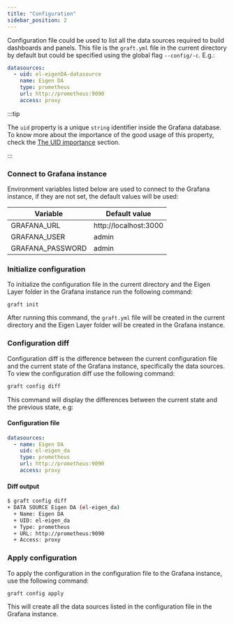 ```yaml
---
title: "Configuration"
sidebar_position: 2
---
```


Configuration file could be used to list all the data sources required to build dashboards and panels. This file is the `graft.yml` file in the current directory by default but could be specified using the global flag `--config/-c`. E.g.:

```yaml
datasources:
  - uid: el-eigenDA-datasource
    name: Eigen DA
    type: prometheus
    url: http://prometheus:9090
    access: proxy
```

:::tip

The `uid` property is a unique `string` identifier inside the Grafana database. To know more about the importance of the good usage of this property, check the [The UID importance](./the-uid-importance) section.

:::

### Connect to Grafana instance

Environment variables listed below are used to connect to the Grafana instance, if they are not set, the default values will be used:

| Variable | Default value |
| --- | --- |
| GRAFANA_URL | http://localhost:3000 |
| GRAFANA_USER | admin |
| GRAFANA_PASSWORD | admin |

### Initialize configuration

To initialize the configuration file in the current directory and the Eigen Layer folder in the Grafana instance run the following command:

```shell
graft init
```

After running this command, the `graft.yml` file will be created in the current directory and the Eigen Layer folder will be created in the Grafana instance.

### Configuration diff

Configuration diff is the difference between the current configuration file and the current state of the Grafana instance, specifically the data sources. To view the configuration diff use the following command:

```bash
graft config diff
```

This command will display the differences between the current state and the previous state, e.g:

#### Configuration file

```yaml
datasources:
  - name: Eigen DA
    uid: el-eigen_da
    type: prometheus
    url: http://prometheus:9090
    access: proxy
```

#### Diff output

```bash
$ graft config diff
+ DATA SOURCE Eigen DA (el-eigen_da)
  + Name: Eigen DA
  + UID: el-eigen_da
  + Type: prometheus
  + URL: http://prometheus:9090
  + Access: proxy
```

### Apply configuration

To apply the configuration in the configuration file to the Grafana instance, use the following command:

```
graft config apply
```

This will create all the data sources listed in the configuration file in the Grafana instance.
